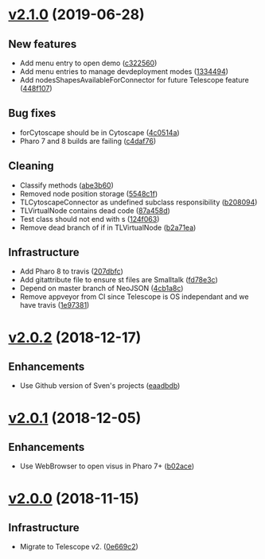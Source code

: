 # [v2.1.0](https://github.com/TelescopeSt/TelescopeCytoscape/compare/v2.0.2...v2.1.0) (2019-06-28)

## New features

* Add menu entry to open demo ([c322560](https://github.com/TelescopeSt/TelescopeCytoscape/commit/c322560a7fd4644feac09b6cb69a0458bb6f9ff0))
* Add menu entries to manage devdeployment modes ([1334494](https://github.com/TelescopeSt/TelescopeCytoscape/commit/13344947b4ab40cf8ca9401894c0eaca2d1c7879))
* Add nodesShapesAvailableForConnector for future Telescope feature ([448f107](https://github.com/TelescopeSt/TelescopeCytoscape/commit/448f1075acf560fb6b9a5166bc51871200d3af75))

## Bug fixes

* forCytoscape should be in Cytoscape ([4c0514a](https://github.com/TelescopeSt/TelescopeCytoscape/commit/4c0514ae666b602dd6b6ededdbcd31795f188237))
* Pharo 7 and 8 builds are failing ([c4daf76](https://github.com/TelescopeSt/TelescopeCytoscape/commit/c4daf766fe4c31c4fc1d4b96e53051d47bfcc449))

## Cleaning

* Classify methods ([abe3b60](https://github.com/TelescopeSt/TelescopeCytoscape/commit/abe3b605f491c8339c01ea31bbca17b85397c667))
* Removed node position storage ([5548c1f](https://github.com/TelescopeSt/TelescopeCytoscape/commit/5548c1f49c0500d913e99057cd8dc282c2a45057))
* TLCytoscapeConnector as undefined subclass responsibility ([b208094](https://github.com/TelescopeSt/TelescopeCytoscape/commit/b208094a37fd40050b5c2d640eaa085a4926c4e1))
* TLVirtualNode contains dead code ([87a458d](https://github.com/TelescopeSt/TelescopeCytoscape/commit/87a458d6a439c43180f5043c1c4f9c461a38a47c))
* Test class should not end with s ([124f063](https://github.com/TelescopeSt/TelescopeCytoscape/commit/124f063238f61bd1399e3252c466b09b764b44a4))
* Remove dead branch of if in TLVirtualNode ([b2a71ea](https://github.com/TelescopeSt/TelescopeCytoscape/commit/b2a71ea94bb7b63f895298a4180cc8cd0d8583a4))

## Infrastructure

* Add Pharo 8 to travis ([207dbfc](https://github.com/TelescopeSt/TelescopeCytoscape/commit/207dbfc5b2aa99e75ea8a20c0e1631939cdc302f))
* Add gitattribute file to ensure st files are Smalltalk ([fd78e3c](https://github.com/TelescopeSt/TelescopeCytoscape/commit/fd78e3cf5a5d613df779ecc83ed00cfc7a75d91e))
* Depend on master branch of NeoJSON ([4cb1a8c](https://github.com/TelescopeSt/TelescopeCytoscape/commit/4cb1a8c239bf22a189688191c8afcf736d5af785))
* Remove appveyor from CI since Telescope is OS independant and we have travis ([1e97381](https://github.com/TelescopeSt/TelescopeCytoscape/commit/1e97381cc2360d75d91d2bd161b862c0e0c24f95))

# [v2.0.2](https://github.com/TelescopeSt/TelescopeCytoscape/compare/v2.0.1...v2.0.2) (2018-12-17)

## Enhancements

* Use Github version of Sven's projects ([eaadbdb](https://github.com/TelescopeSt/TelescopeCytoscape/commit/eaadbdbc1d2ceb5047debb796eb0a61c1fd000b7))

# [v2.0.1](https://github.com/TelescopeSt/TelescopeCytoscape/compare/v2.0.0...v2.0.1) (2018-12-05)

## Enhancements

* Use WebBrowser to open visus in Pharo 7+ ([b02ace](https://github.com/TelescopeSt/TelescopeCytoscape/commit/b02ace1ed421fd08bc3380b84a2140c1d3c13f31))

# [v2.0.0](https://github.com/TelescopeSt/TelescopeCytoscape/compare/v1.0.0...v2.0.0) (2018-11-15)

## Infrastructure

* Migrate to Telescope v2. ([0e669c2](https://github.com/TelescopeSt/TelescopeCytoscape/commit/0e669c2fa72cdab825f2987923c54a64b050e7b6))
